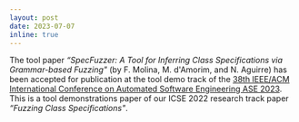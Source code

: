 ```yaml
---
layout: post
date: 2023-07-07
inline: true
---
```


The tool paper *“SpecFuzzer: A Tool for Inferring Class Specifications via Grammar-based Fuzzing"* (by F. Molina, M. d'Amorim, and N. Aguirre) has been accepted for publication at the tool demo track of the [38th IEEE/ACM International Conference on Automated Software Engineering ASE 2023](https://conf.researchr.org/home/ase-2023). This is a tool demonstrations paper of our ICSE 2022 research track paper *“Fuzzing Class Specifications"*.

